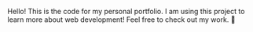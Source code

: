 Hello! This is the code for my personal portfolio. I am using this project to learn more about web development! Feel free to check out my work. 🌼
